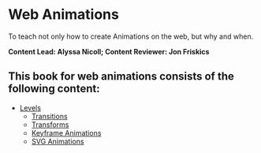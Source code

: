 # Web Animations
To teach not only how to create Animations on the web, but why and when.

**Content Lead: Alyssa Nicoll; Content Reviewer: Jon Friskics**

## This book for web animations consists of the following content:

* [Levels](README.md)
   * [Transitions](transitions.md)
   * [Transforms](transforms.md)
   * [Keyframe Animations](keyframes.md)
   * [SVG Animations](svg.md)
